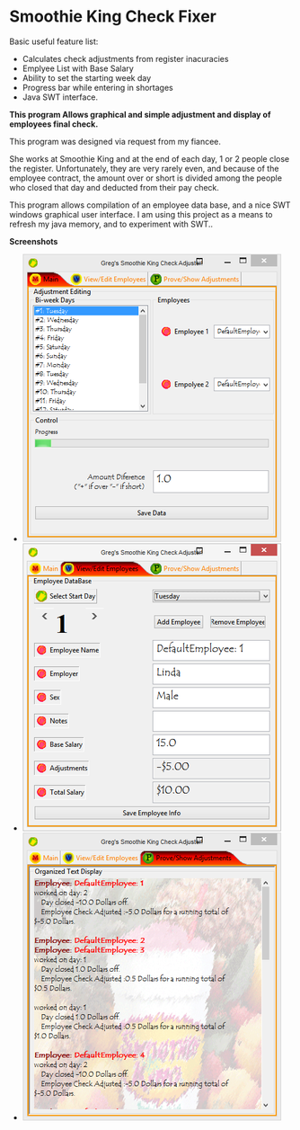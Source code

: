 # Smoothie King Check Fixer

Basic useful feature list:

 * Calculates check adjustments from register inacuracies
 * Emplyee List with Base Salary
 * Ability to set the starting week day
 * Progress bar while entering in shortages
 * Java SWT interface.

**This program Allows graphical and simple adjustment and display of employees final check.**

This program was designed via request from my fiancee. 

She works at Smoothie King and at the end of each day, 1 or 2 people close the register. Unfortunately, they are very rarely even, and because of the employee contract, the amount over or short is divided among the people who closed that day and deducted from their pay check. 

This program allows compilation of an employee data base, and a nice SWT windows graphical user interface. I am using this project as a means to refresh my java memory, and to experiment with SWT..

**Screenshots**

 * ![First Tab](/Screenshots/s1.png?raw=true "First Tab")
 * ![Second Tab](/Screenshots/s2.png?raw=true "Second Tab")
 * ![Third Tab](/Screenshots/s3.png?raw=true "Third Tab")